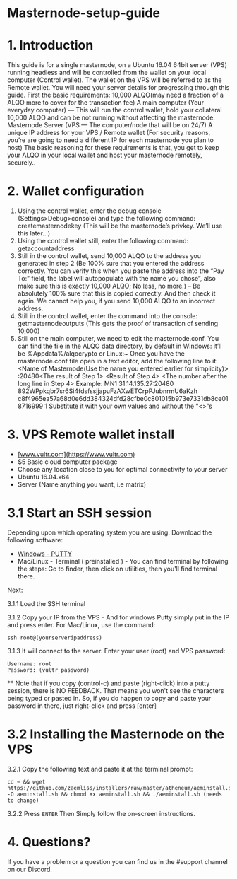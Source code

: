 # Masternode-setup-guide

# 1. Introduction

This guide is for a single masternode, on a Ubuntu 16.04 64bit server (VPS) running headless and will be controlled from the wallet on your local computer (Control wallet). The wallet on the VPS will be referred to as the Remote wallet.
You will need your server details for progressing through this guide.
First the basic requirements:
10,000 ALQO(may need a fraction of a ALQO more to cover for the transaction fee)
A main computer (Your everyday computer) — This will run the control wallet, hold your collateral 10,000 ALQO and can be not running without affecting the masternode.
Masternode Server (VPS — The computer/node that will be on 24/7)
A unique IP address for your VPS / Remote wallet
(For security reasons, you’re are going to need a different IP for each masternode you plan to host)
The basic reasoning for these requirements is that, you get to keep your ALQO in your local wallet and host your masternode remotely, securely..

# 2. Wallet configuration

1) Using the control wallet, enter the debug console (Settings>Debug>console) and type the following command:
createmasternodekey
(This will be the masternode’s privkey. We’ll use this later…)
2) Using the control wallet still, enter the following command:
getaccountaddress <AnyNameForYourMasternode>
3) Still in the control wallet, send 10,000 ALQO to the address you generated in step 2 (Be 100% sure that you entered the address correctly. You can verify this when you paste the address into the “Pay To:” field, the label will autopopulate with the name you chose”, also make sure this is exactly 10,000 ALQO; No less, no more.)
– Be absolutely 100% sure that this is copied correctly. And then check it again. We cannot help you, if you send 10,000 ALQO to an incorrect address.
4) Still in the control wallet, enter the command into the console:
getmasternodeoutputs (This gets the proof of transaction of sending 10,000)
5) Still on the main computer, we need to edit the masternode.conf. You can find the file in the ALQO data directory, by default in Windows: it’ll be %Appdata%/alqocrypto or Linux:~
Once you have the masternode.conf file open in a text editor, add the following line to it:
<Name of Masternode(Use the name you entered earlier for simplicity)> <Unique IP address>:20480<The result of Step 1> <Result of Step 4> <The number after the long line in Step 4>
Example: MN1 31.14.135.27:20480 892WPpkqbr7sr6Si4fdsfssjjapuFzAXwETCrpPJubnrmU6aKzh c8f4965ea57a68d0e6dd384324dfd28cfbe0c801015b973e7331db8ce018716999 1
Substitute it with your own values and without the “<>”s

# 3. VPS Remote wallet install

- [www.vultr.com](https://www.vultr.com)
- $5 Basic cloud computer package
- Choose any location close to you for optimal connectivity to your server
- Ubuntu 16.04.x64
- Server (Name anything you want, i.e matrix)</br>

# 3.1 Start an SSH session

Depending upon which operating system you are using. Download the following software:

- [Windows - PUTTY](https://www.putty.org/)
- Mac/Linux - Terminal ( preinstalled ) - You can find terminal by following the steps: Go to finder, then click on utilities, then you'll find terminal there.

Next:

3.1.1 Load the SSH terminal<br />

3.1.2 Copy your IP from the VPS - And for windows Putty simply put in the IP and press enter. For Mac/Linux, use the command: 
```
ssh root@(yourserveripaddress)
```

3.1.3 It will connect to the server. Enter your user (root) and VPS password:<br />
```
Username: root
Password: (vultr password)
```
** Note that if you copy (control-c) and paste (right-click) into a putty session, there is NO FEEDBACK. That means you won't see the characters being typed or pasted in. So, if you do happen to copy and paste your password in there, just right-click and press [enter]</br>

# 3.2 Installing the Masternode on the VPS

3.2.1 Copy the following text and paste it at the terminal prompt:
```
cd ~ && wget https://github.com/zaemliss/installers/raw/master/atheneum/aeminstall.sh -O aeminstall.sh && chmod +x aeminstall.sh && ./aeminstall.sh (needs to change)
```

3.2.2 Press `ENTER` Then Simply follow the on-screen instructions.

# 4. Questions?

If you have a problem or a question you can find us in the #support channel on our Discord. 
